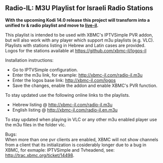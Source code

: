 Radio-IL: M3U Playlist for Israeli Radio Stations
---------------------------------------------------
**With the upcoming Kodi 14.0 release this project will transform into a unified tv & radio playlist and move to [live-il](https://github.com/kodi-il/live-il).**

This playlist is intended to be used with XBMC's IPTVSimple PVR addon, but will also work with any player which support m3u playlists (e.g. VLC).  
Playlists with stations listing in Hebrew and Latin cases are provided.  
Logos for the stations available at https://github.com/xbmc-il/logos-il  

Installation instructions:   
* Go to IPTVSimple configuration.   
* Enter the m3u link, for example: http://xbmc-il.com/radio-il.m3u
* Enter the logos base link: http://xbmc-il.com/logos
* Save the changes, enable the addon and enable XBMC's PVR function.  

To stay updated use the following online links to the playlists.  
* Hebrew listing @ http://xbmc-il.com/radio-il.m3u  
* English listing @ http://xbmc-il.com/radio-il.en.m3u  


To stay updated when playing in VLC or any other m3u enabled player use the m3u files in the folder vlc.  

Bugs:  
When more than one pvr clients are enabled, XBMC will not show channels from a client that its initialization is cosiderably longer due to a bug in XBMC, for exmaple: IPTVSimple and Tvheadend, see: http://trac.xbmc.org/ticket/14498.  


